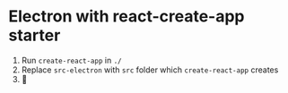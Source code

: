 # Electron with react-create-app starter

1. Run `create-react-app` in `./`
2. Replace `src-electron` with `src` folder which `create-react-app` creates
3. :tada:
